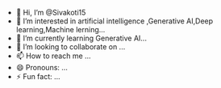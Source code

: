 - 👋 Hi, I’m @Sivakoti15
- 👀 I’m interested in  artificial intelligence ,Generative AI,Deep learning,Machine lerning...
- 🌱 I’m currently learning Generative AI...
- 💞️ I’m looking to collaborate on ...
- 📫 How to reach me ...
- 😄 Pronouns: ...
- ⚡ Fun fact: ...

<!---
Sivakoti15/Sivakoti15 is a ✨ special ✨ repository because its `README.md` (this file) appears on your GitHub profile.
You can click the Preview link to take a look at your changes.
--->
